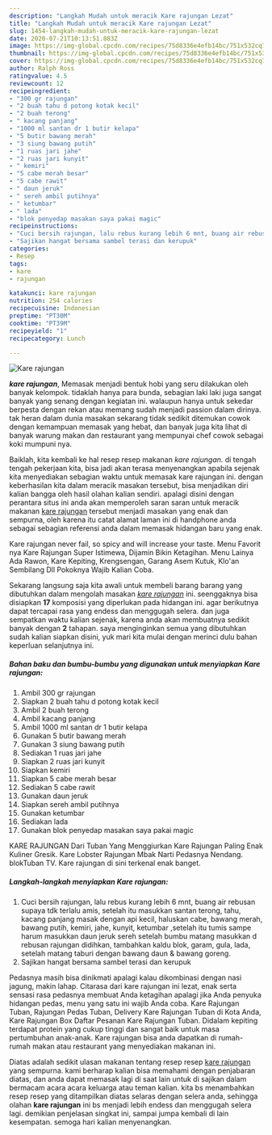 ```yaml
---
description: "Langkah Mudah untuk meracik Kare rajungan Lezat"
title: "Langkah Mudah untuk meracik Kare rajungan Lezat"
slug: 1454-langkah-mudah-untuk-meracik-kare-rajungan-lezat
date: 2020-07-21T10:13:51.883Z
image: https://img-global.cpcdn.com/recipes/75d8336e4efb14bc/751x532cq70/kare-rajungan-foto-resep-utama.jpg
thumbnail: https://img-global.cpcdn.com/recipes/75d8336e4efb14bc/751x532cq70/kare-rajungan-foto-resep-utama.jpg
cover: https://img-global.cpcdn.com/recipes/75d8336e4efb14bc/751x532cq70/kare-rajungan-foto-resep-utama.jpg
author: Ralph Ross
ratingvalue: 4.5
reviewcount: 12
recipeingredient:
- "300 gr rajungan"
- "2 buah tahu d potong kotak kecil"
- "2 buah terong"
- " kacang panjang"
- "1000 ml santan dr 1 butir kelapa"
- "5 butir bawang merah"
- "3 siung bawang putih"
- "1 ruas jari jahe"
- "2 ruas jari kunyit"
- " kemiri"
- "5 cabe merah besar"
- "5 cabe rawit"
- " daun jeruk"
- " sereh ambil putihnya"
- " ketumbar"
- " lada"
- "blok penyedap masakan saya pakai magic"
recipeinstructions:
- "Cuci bersih rajungan, lalu rebus kurang lebih 6 mnt, buang air rebusan supaya tdk terlalu amis, setelah itu masukkan santan terong, tahu, kacang panjang masak dengan api kecil, haluskan cabe, bawang merah, bawang putih, kemiri, jahe, kunyit, ketumbar ,setelah itu tumis sampe harum masukkan daun jeruk sereh setelah bumbu matang masukkan d rebusan rajungan didihkan, tambahkan kaldu blok, garam, gula, lada, setelah matang taburi dengan bawang daun &amp; bawang goreng."
- "Sajikan hangat bersama sambel terasi dan kerupuk"
categories:
- Resep
tags:
- kare
- rajungan

katakunci: kare rajungan 
nutrition: 254 calories
recipecuisine: Indonesian
preptime: "PT30M"
cooktime: "PT39M"
recipeyield: "1"
recipecategory: Lunch

---
```



![Kare rajungan](https://img-global.cpcdn.com/recipes/75d8336e4efb14bc/751x532cq70/kare-rajungan-foto-resep-utama.jpg)

<b><i>kare rajungan</i></b>, Memasak menjadi bentuk hobi yang seru dilakukan oleh banyak kelompok. tidaklah hanya para bunda, sebagian laki laki juga sangat banyak yang senang dengan kegiatan ini. walaupun hanya untuk sekedar berpesta dengan rekan atau memang sudah menjadi passion dalam dirinya. tak heran dalam dunia masakan sekarang tidak sedikit ditemukan cowok dengan kemampuan memasak yang hebat, dan banyak juga kita lihat di banyak warung makan dan restaurant yang mempunyai chef cowok sebagai koki mumpuni nya.

Baiklah, kita kembali ke hal resep resep makanan <i>kare rajungan</i>. di tengah tengah pekerjaan kita, bisa jadi akan terasa menyenangkan apabila sejenak kita menyediakan sebagian waktu untuk memasak kare rajungan ini. dengan keberhasilan kita dalam meracik masakan tersebut, bisa menjadikan diri kalian bangga oleh hasil olahan kalian sendiri. apalagi disini dengan perantara situs ini anda akan memperoleh saran saran untuk meracik makanan <u>kare rajungan</u> tersebut menjadi masakan yang enak dan sempurna, oleh karena itu catat alamat laman ini di handphone anda sebagai sebagian referensi anda dalam memasak hidangan baru yang enak.

Kare rajungan never fail, so spicy and will increase your taste. Menu Favorit nya Kare Rajungan Super Istimewa, Dijamin Bikin Ketagihan. Menu Lainya Ada Rawon, Kare Kepiting, Krengsengan, Garang Asem Kutuk, Klo&#39;an Sembilang Dll Pokoknya Wajib Kalian Coba.


Sekarang langsung saja kita awali untuk membeli barang barang yang dibutuhkan dalam mengolah masakan <u><i>kare rajungan</i></u> ini. seenggaknya bisa disiapkan <b>17</b> komposisi yang diperlukan pada hidangan ini. agar berikutnya dapat tercapai rasa yang endess dan menggugah selera. dan juga sempatkan waktu kalian sejenak, karena anda akan membuatnya sedikit banyak dengan <b>2</b> tahapan. saya menginginkan semua yang dibutuhkan sudah kalian siapkan disini, yuk mari kita mulai dengan merinci dulu bahan keperluan selanjutnya ini.

<!--inarticleads1-->

##### Bahan baku dan bumbu-bumbu yang digunakan untuk menyiapkan Kare rajungan:

1. Ambil 300 gr rajungan
1. Siapkan 2 buah tahu d potong kotak kecil
1. Ambil 2 buah terong
1. Ambil  kacang panjang
1. Ambil 1000 ml santan dr 1 butir kelapa
1. Gunakan 5 butir bawang merah
1. Gunakan 3 siung bawang putih
1. Sediakan 1 ruas jari jahe
1. Siapkan 2 ruas jari kunyit
1. Siapkan  kemiri
1. Siapkan 5 cabe merah besar
1. Sediakan 5 cabe rawit
1. Gunakan  daun jeruk
1. Siapkan  sereh ambil putihnya
1. Gunakan  ketumbar
1. Sediakan  lada
1. Gunakan blok penyedap masakan saya pakai magic


KARE RAJUNGAN Dari Tuban Yang Menggiurkan Kare Rajungan Paling Enak Kuliner Gresik. Kare Lobster Rajungan Mbak Narti Pedasnya Nendang. blokTuban TV. Kare rajungan di sini terkenal enak banget. 

<!--inarticleads2-->

##### Langkah-langkah menyiapkan Kare rajungan:

1. Cuci bersih rajungan, lalu rebus kurang lebih 6 mnt, buang air rebusan supaya tdk terlalu amis, setelah itu masukkan santan terong, tahu, kacang panjang masak dengan api kecil, haluskan cabe, bawang merah, bawang putih, kemiri, jahe, kunyit, ketumbar ,setelah itu tumis sampe harum masukkan daun jeruk sereh setelah bumbu matang masukkan d rebusan rajungan didihkan, tambahkan kaldu blok, garam, gula, lada, setelah matang taburi dengan bawang daun &amp; bawang goreng.
1. Sajikan hangat bersama sambel terasi dan kerupuk


Pedasnya masih bisa dinikmati apalagi kalau dikombinasi dengan nasi jagung, makin lahap. Citarasa dari kare rajungan ini lezat, enak serta sensasi rasa pedasnya membuat Anda ketagihan apalagi jika Anda penyuka hidangan pedas, menu yang satu ini wajib Anda coba. Kare Rajungan Tuban, Rajungan Pedas Tuban, Delivery Kare Rajungan Tuban di Kota Anda, Kare Rajungan Box Daftar Pesanan Kare Rajungan Tuban. Didalam kepiting terdapat protein yang cukup tinggi dan sangat baik untuk masa pertumbuhan anak-anak. Kare rajungan bisa anda dapatkan di rumah-rumah makan atau restaurant yang menyediakan makanan ini. 

Diatas adalah sedikit ulasan makanan tentang resep resep <u>kare rajungan</u> yang sempurna. kami berharap kalian bisa memahami dengan penjabaran diatas, dan anda dapat memasak lagi di saat lain untuk di sajikan dalam bermacam acara acara keluarga atau teman kalian. kita bs menambahkan resep resep yang ditampilkan diatas selaras dengan selera anda, sehingga olahan <b>kare rajungan</b> ini bs menjadi lebih endess dan menggugah selera lagi. demikian penjelasan singkat ini, sampai jumpa kembali di lain kesempatan. semoga hari kalian menyenangkan.
